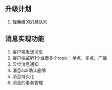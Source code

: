## 升级计划

1. 轻量级的消息队列

## 消息实现功能

1. 客户端发送消息
2. 客户端监听1个或者多个topic：单点、多点、广播
3. 异步消息通知
4. 消息ack确认删除
5. 消息持久化
6. 消息的事务管理